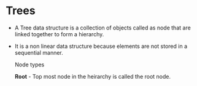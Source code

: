 # Trees 

- A Tree data structure is a collection of objects called as node that are linked together to form a hierarchy.
- It is a non linear data structure because elements are not stored in a sequential manner.

  Node types

  **Root** - Top most node in the heirarchy is called the root node.
  
